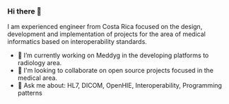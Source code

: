 ### Hi there 👋

<!--
**alejosv/alejosv** is a ✨ _special_ ✨ repository because its `README.md` (this file) appears on your GitHub profile.

Here are some ideas to get you started:

- 🔭 I’m currently working on ...
- 🌱 I’m currently learning ...
- 👯 I’m looking to collaborate on ...
- 🤔 I’m looking for help with ...
- 💬 Ask me about ...
- 📫 How to reach me: ...
- 😄 Pronouns: ...
- ⚡ Fun fact: ...
-->
I am experienced engineer from Costa Rica focused on the design, development and implementation of projects for the area of medical informatics based on interoperability standards.

- 🔭 I’m currently working on Meddyg in the developing platforms to radiology area. 
- 👯 I'm looking to collaborate on open source projects focused in the medical area. 
- 💬 Ask me about: HL7, DICOM, OpenHIE, Interoperability, Programming patterns
